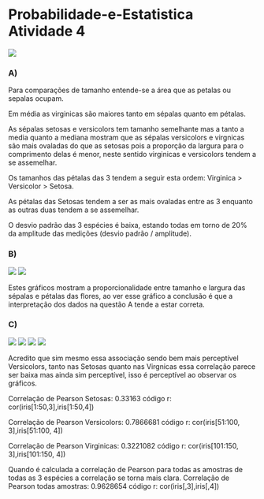 # Probabilidade-e-Estatistica Atividade 4

<img src="Screenshot_1.png">


<h3>A)</h3> Para comparações de tamanho entende-se a área que as petalas ou sepalas ocupam.

Em média as virginicas são maiores tanto em sépalas quanto em pétalas.

As sépalas setosas e versicolors tem tamanho semelhante mas a tanto a media quanto
a mediana mostram que as sépalas versicolors e virgnicas são mais ovaladas do
que as setosas pois a proporção da largura para o comprimento delas é menor, neste sentido
virginicas e versicolors tendem a se assemelhar.

Os tamanhos das pétalas das 3 tendem a seguir esta ordem: Virginica > Versicolor >
Setosa.

As pétalas das Setosas tendem a ser as mais ovaladas entre as 3 enquanto as outras
duas tendem a se assemelhar.

O desvio padrão das 3 espécies é baixa, estando todas em torno de 20% da amplitude das
medições (desvio padrão / amplitude).

<h3>B)</h3>
<img src="Screenshot_2.png">
<img src="Screenshot_3.png">

Estes gráficos mostram a proporcionalidade entre tamanho e largura das sépalas e pétalas das flores, ao ver esse gráfico a conclusão é que a interpretação dos dados na questão A tende a estar correta.

<h3>C)</h3>
<img src="Screenshot_4.png">
<img src="Screenshot_5.png">
<img src="Screenshot_6.png">
<img src="Screenshot_7.png">

Acredito que sim mesmo essa associação sendo bem mais perceptível Versicolors, tanto nas Setosas quanto nas Virgnicas essa
correlação parece ser baixa mas ainda sim perceptível, isso é perceptível ao observar os gráficos.

Correlação de Pearson Setosas:		0.33163		código r: cor(iris[1:50,3],iris[1:50,4])

Correlação de Pearson Versicolors:	0.7866681	código r: cor(iris[51:100, 3],iris[51:100, 4])

Correlação de Pearson Virginicas: 	0.3221082	código r: cor(iris[101:150, 3],iris[101:150, 4])


Quando é calculada a correlação de Pearson para todas as amostras de todas as 3 espécies a correlação se torna mais clara.
Correlação de Pearson todas amostras:	0.9628654	código r: cor(iris[,3],iris[,4])

